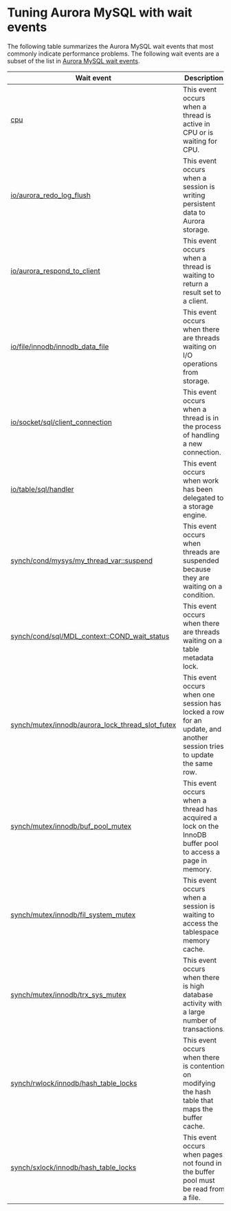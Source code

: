 # Tuning Aurora MySQL with wait events<a name="AuroraMySQL.Managing.Tuning.wait-events"></a>

The following table summarizes the Aurora MySQL wait events that most commonly indicate performance problems\. The following wait events are a subset of the list in [Aurora MySQL wait events](AuroraMySQL.Reference.md#AuroraMySQL.Reference.Waitevents)\.


| Wait event | Description | 
| --- | --- | 
|  [cpu](ams-waits.cpu.md)  |  This event occurs when a thread is active in CPU or is waiting for CPU\.  | 
|  [io/aurora\_redo\_log\_flush](ams-waits.io-auredologflush.md)  |  This event occurs when a session is writing persistent data to Aurora storage\.  | 
|  [io/aurora\_respond\_to\_client](ams-waits.resond-to-client.md)  |  This event occurs when a thread is waiting to return a result set to a client\.  | 
|  [io/file/innodb/innodb\_data\_file](ams-waits.innodb-data-file.md)  |  This event occurs when there are threads waiting on I/O operations from storage\.  | 
|  [io/socket/sql/client\_connection](ams-waits.client-connection.md)  |  This event occurs when a thread is in the process of handling a new connection\.  | 
|  [io/table/sql/handler](ams-waits.waitio.md)  |  This event occurs when work has been delegated to a storage engine\.   | 
|  [synch/cond/mysys/my\_thread\_var::suspend](ams-waits.suspend.md)  |  This event occurs when threads are suspended because they are waiting on a condition\.  | 
|  [synch/cond/sql/MDL\_context::COND\_wait\_status](ams-waits.cond-wait-status.md)  |  This event occurs when there are threads waiting on a table metadata lock\.  | 
|  [synch/mutex/innodb/aurora\_lock\_thread\_slot\_futex](ams-waits.waitsynch.md)  |  This event occurs when one session has locked a row for an update, and another session tries to update the same row\.  | 
|  [synch/mutex/innodb/buf\_pool\_mutex](ams-waits.bufpoolmutex.md)  |  This event occurs when a thread has acquired a lock on the InnoDB buffer pool to access a page in memory\.  | 
|  [synch/mutex/innodb/fil\_system\_mutex](ams-waits.innodb-fil-system-mutex.md)  |  This event occurs when a session is waiting to access the tablespace memory cache\.  | 
|  [synch/mutex/innodb/trx\_sys\_mutex](ams-waits.trxsysmutex.md)  |  This event occurs when there is high database activity with a large number of transactions\.  | 
|  [synch/rwlock/innodb/hash\_table\_locks](ams-waits.rw-lock-hash-table-locks.md)  |  This event occurs when there is contention on modifying the hash table that maps the buffer cache\.  | 
|  [synch/sxlock/innodb/hash\_table\_locks](ams-waits.sx-lock-hash-table-locks.md)  |  This event occurs when pages not found in the buffer pool must be read from a file\.  | 